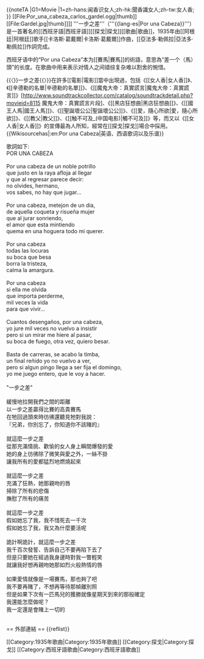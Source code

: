 {{noteTA
|G1=Movie
|1=zh-hans:闻香识女人;zh-hk:聞香識女人;zh-tw:女人香;
}}
[[File:Por_una_cabeza_carlos_gardel.ogg|thumb]]
[[File:Gardel.jpg|thumb]]]]
'''一步之差'''（'''{{lang-es|Por una Cabeza}}'''）是一首著名的[[西班牙語|西班牙語]][[探戈|探戈]][[歌曲|歌曲]]，1935年由[[阿根廷|阿根廷]]歌手[[卡洛斯·葛戴爾|卡洛斯·葛戴爾]]作曲，[[亞法多·勒佩拉|亞法多·勒佩拉]]作詞完成。

西班牙语中的“Por una Cabeza”本为[[賽馬|賽馬]]的術語，意思為“差一个（馬）頭”的长度。在歌曲中用来表示对情人之间错综复杂难以割舍的惋惜。

{{〈}}一步之差{{〉}}在許多[[電影|電影]]當中出現過，包括《[[女人香|女人香]]》、《[[辛德勒的名單|辛德勒的名單]]》、《[[魔鬼大帝：真實謊言|魔鬼大帝：真實謊言]]》<ref>[http://www.soundtrackcollector.com/catalog/soundtrackdetail.php?movieid=8115 魔鬼大帝：真實謊言片段]</ref>、《[[黑店狂想曲|黑店狂想曲]]》、《[[國王人馬|國王人馬]]》、《[[聖誕壞公公|聖誕壞公公]]》、《[[愛，隨心所欲|愛，隨心所欲]]》、《[[教父|教父]]》、《[[触不可及_(中国电影)|觸不可及]]》等，而又以《[[女人香|女人香]]》的宣傳最為人所知，經常在[[探戈|探戈]]場合中採用。
{{Wikisourcehas|:en:Por una Cabeza|英语、西语歌词以及乐谱}}



歌詞如下:<br />
POR UNA CABEZA<br />
<br />
Por una cabeza de un noble potrillo <br />
que justo en la raya afloja al llegar <br />
y que al regresar parece decir: <br />
no olvides, hermano, <br />
vos sabes, no hay que jugar... <br />
<br />
Por una cabeza, metejon de un dia, <br />
de aquella coqueta y risueña mujer <br />
que al jurar sonriendo, <br />
el amor que esta mintiendo <br />
quema en una hoguera todo mi querer. <br />
<br />
Por una cabeza <br />
todas las locuras <br />
su boca que besa <br />
borra la tristeza, <br />
calma la amargura. <br />
<br />
Por una cabeza <br />
si ella me olvida <br />
que importa perderme, <br />
mil veces la vida <br />
para que vivir... <br />
<br />
Cuantos desengaños, por una cabeza, <br />
yo jure mil veces no vuelvo a insistir <br />
pero si un mirar me hiere al pasar, <br />
su boca de fuego, otra vez, quiero besar. <br />
<br />
Basta de carreras, se acabo la timba, <br />
un final reñido yo no vuelvo a ver, <br />
pero si algun pingo llega a ser fija el domingo, <br />
yo me juego entero, que le voy a hacer.<br />
<br />
"一步之差"<br />
<br />
緩慢地拉開我們之間的距離<br />
以一步之差贏得比賽的高貴賽馬<br />
在牠回過頭來時彷彿還聽見牠對我說：<br />
『兄弟，你別忘了，你知道你不該賭的』<br />
<br />
就這麼一步之差<br />
從那充滿情挑、歡愉的女人身上瞬間爆發的愛<br />
她的身上彷彿除了微笑與愛之外，一絲不掛<br />
讓我所有的愛都猛烈地燃燒起來<br />
<br />
就這麼一步之差<br />
充滿了狂熱，她那親吻的唇<br />
掃除了所有的悲傷<br />
撫慰了所有的痛苦<br />
<br />
就這麼一步之差<br />
假如她忘了我，我不惜死去一千次<br />
假如她忘了我，我又為什麼要活呢<br />
<br />
詭計啊詭計，就這麼一步之差<br />
我千百次發誓、告訴自己不要再陷下去了<br />
但是只要她在經過我身邊時對我一瞥輕笑<br />
就讓我好想再親吻她那如烈火般熱情的唇<br />
<br />
如果愛情就像是一場賽馬，那也夠了吧<br />
我不要再賭了，不想再等待那幀離別照<br />
但是如果下次有一匹馬兒的獲勝就像星期天到來的那般確定<br />
我還能怎麼做呢？<br />
我一定還是會賭上一切的<br />
<br />

== 外部連結 ==
{{reflist}}

[[Category:1935年歌曲|Category:1935年歌曲]]
[[Category:探戈|Category:探戈]]
[[Category:西班牙語歌曲|Category:西班牙語歌曲]]